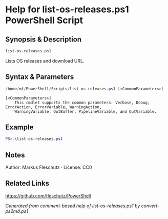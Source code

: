# Help for list-os-releases.ps1 PowerShell Script

## Synopsis & Description
```powershell
list-os-releases.ps1
```

Lists OS releases and download URL.

## Syntax & Parameters
```powershell
/home/mf/PowerShell/Scripts/list-os-releases.ps1 [<CommonParameters>]
```

```
[<CommonParameters>]
    This cmdlet supports the common parameters: Verbose, Debug, ErrorAction, ErrorVariable, WarningAction, 
    WarningVariable, OutBuffer, PipelineVariable, and OutVariable.
```

## Example
```powershell
PS>.\list-os-releases.ps1
```


## Notes
Author: Markus Fleschutz · License: CC0

## Related Links
https://github.com/fleschutz/PowerShell

*Generated from comment-based help of list-os-releases.ps1 by convert-ps2md.ps1*
